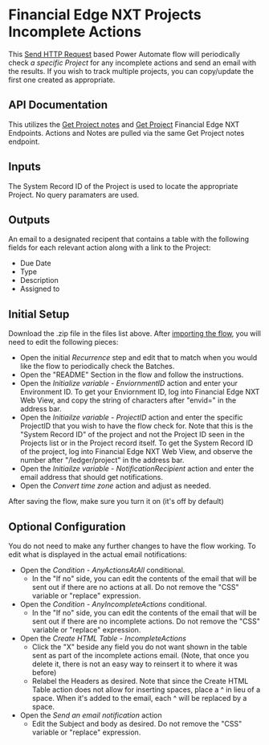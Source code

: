 # Financial Edge NXT Projects Incomplete Actions
This [Send HTTP Request](../Send-HTTP-Request.md) based Power Automate flow will periodically check _a specific Project_ for any incomplete actions and send an email with the results. If you wish to track multiple projects, you can copy/update the first one created as appropriate. 

## API Documentation
This utilizes the [Get Project notes](https://developer.sky.blackbaud.com/docs/services/56eb17a0a9db9516c46bff6f/operations/GetProjectNotes) and [Get Project](https://developer.sky.blackbaud.com/docs/services/56eb17a0a9db9516c46bff6f/operations/GetProject) Financial Edge NXT Endpoints. Actions and Notes are pulled via the same Get Project notes endpoint. 

## Inputs
The System Record ID of the Project is used to locate the appropriate Project. No query paramaters are used.  

## Outputs
An email to a designated recipent that contains a table with the following fields for each relevant action along with a link to the Project: 

* Due Date 
* Type 
* Description
* Assigned to


## Initial Setup
Download the .zip file in the files list above. After [importing the flow](https://docs.blackbaud.com/microsoft-connectors-docs/microsoft-power-platform/basics/import-flows), you will need to edit the following pieces:

* Open the initial _Recurrence_ step and edit that to match when you would like the flow to periodically check the Batches. 
* Open the "README" Section in the flow and follow the instructions. 
* Open the _Initialize variable - EnviornmentID_ action and enter your Environment ID.  To get your Enviornment ID, log into Financial Edge NXT Web View, and copy the string of characters after "envid=" in the address bar.  
* Open the _Initiailze variable - ProjectID_ action and enter the specific ProjectID that you wish to have the flow check for.  Note that this is the "System Record ID" of the project and not the Project ID seen in the Projects list or in the Project record itself.  To get the System Record ID of the project, log into Financial Edge NXT Web View, and observe the number after "/ledger/project" in the address bar. 
* Open the _Initiailze variable - NotificationRecipient_ action and enter the email address that should get notifications. 
* Open the _Convert time zone_ action and adjust as needed. 

After saving the flow, make sure you turn it on (it's off by default)

## Optional Configuration
You do not need to make any further changes to have the flow working.  To edit what is displayed in the actual email notifications: 

* Open the _Condition - AnyActionsAtAll_ conditional. 
  - In the "If no" side, you can edit the contents of the email that will be sent out if there are no actions at all. Do not remove the "CSS" variable or "replace" expression. 
* Open the _Condition - AnyIncompleteActions_ conditional. 
  - In the "If no" side, you can edit the contents of the email that will be sent out if there are no incomplete actions. Do not remove the "CSS" variable or "replace" expression. 
* Open the _Create HTML Table - IncompleteActions_
  - Click the "X" beside any field you do not want shown in the table sent as part of the incomplete actions email.  (Note, that once you delete it, there is not an easy way to reinsert it to where it was before)
  - Relabel the Headers as desired.  Note that since the Create HTML Table action does not allow for inserting spaces, place a ^ in lieu of a space.  When it's added to the email, each ^ will be replaced by a space. 
* Open the _Send an email notification_ action
  - Edit the Subject and body as desired.  Do not remove the "CSS" variable or "replace" expression. 
